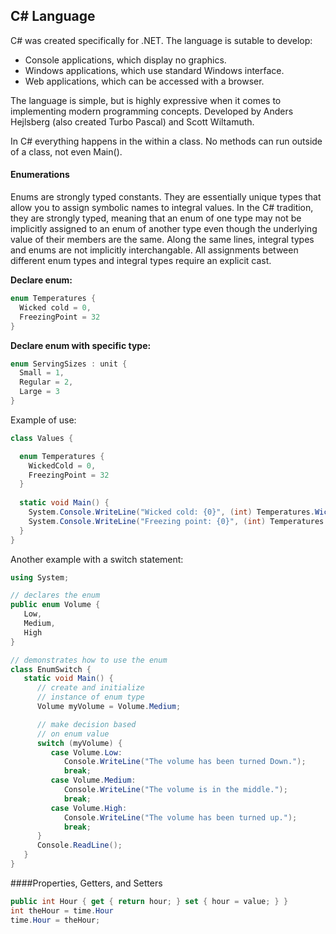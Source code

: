 ## C# Language
C# was created specifically for .NET. The language is sutable to develop:
- Console applications, which display no graphics.
- Windows applications, which use standard Windows interface.
- Web applications, which can be accessed with a browser.

The language is simple, but is highly expressive when it comes to implementing modern programming concepts. Developed by Anders Hejlsberg (also created Turbo Pascal) and Scott Wiltamuth.

In C# everything happens in the within a class. No methods can run outside of a class, not even Main().

#### Enumerations
Enums are strongly typed constants. They are essentially unique types that allow you to assign symbolic names to integral values. In the C# tradition, they are strongly typed, meaning that an enum of one type may not be implicitly assigned to an enum of another type even though the underlying value of their members are the same. Along the same lines, integral types and enums are not implicitly interchangable. All assignments between different enum types and integral types require an explicit cast.

**Declare enum:**
```c#
enum Temperatures {
  Wicked cold = 0,
  FreezingPoint = 32
}
```
**Declare enum with specific type:**
```c#
enum ServingSizes : unit {
  Small = 1,
  Regular = 2,
  Large = 3
}
```
Example of use:
```c#
class Values {

  enum Temperatures {
    WickedCold = 0,
    FreezingPoint = 32
  }
  
  static void Main() {
    System.Console.WriteLine("Wicked cold: {0}", (int) Temperatures.WickedCold);
    System.Console.WriteLine("Freezing point: {0}", (int) Temperatures.FreezingPoint);
  }
}
```
Another example with a switch statement:
```c#
using System;

// declares the enum
public enum Volume {
   Low,
   Medium,
   High
}

// demonstrates how to use the enum
class EnumSwitch {
   static void Main() {
      // create and initialize 
      // instance of enum type
      Volume myVolume = Volume.Medium;

      // make decision based
      // on enum value
      switch (myVolume) {
         case Volume.Low:
            Console.WriteLine("The volume has been turned Down.");
            break;
         case Volume.Medium:
            Console.WriteLine("The volume is in the middle.");
            break;
         case Volume.High:
            Console.WriteLine("The volume has been turned up.");
            break;
      }
      Console.ReadLine();
   }
}
```
####Properties, Getters, and Setters
```c#
public int Hour { get { return hour; } set { hour = value; } }
int theHour = time.Hour
time.Hour = theHour;
```

